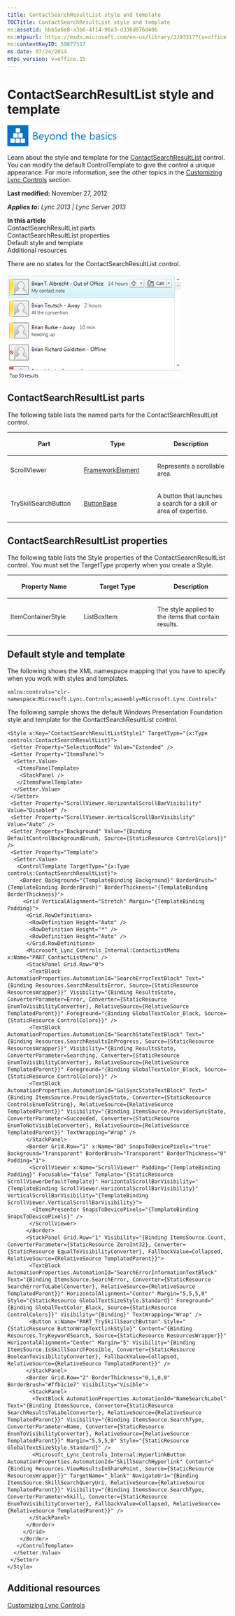```yaml
---
title: ContactSearchResultList style and template
TOCTitle: ContactSearchResultList style and template
ms:assetid: bbb5a6e8-a3b6-4f14-96a3-d336d876d40b
ms:mtpsurl: https://msdn.microsoft.com/en-us/library/JJ933177(v=office.15)
ms:contentKeyID: 50877317
ms.date: 07/24/2014
mtps_version: v=office.15
---
```


# ContactSearchResultList style and template

![Beyond the basics topic](images/JJ937254.mod_icon_beyondbasics_long(Office.15).png "Beyond the basics topic")

Learn about the style and template for the [ContactSearchResultList](https://msdn.microsoft.com/en-us/library/hh379201\(v=office.15\)) control. You can modify the default ControlTemplate to give the control a unique appearance. For more information, see the other topics in the [Customizing Lync Controls](customizing-lync-controls.md) section.

**Last modified:** November 27, 2012

***Applies to:** Lync 2013 | Lync Server 2013*

**In this article**  
ContactSearchResultList parts  
ContactSearchResultList properties  
Default style and template  
Additional resources  

There are no states for the ContactSearchResultList control.

![ContactSearchResultList](images/JJ945538.ContactSearchResultList_RTW_bugfix(Office.15).png "ContactSearchResultList")

## ContactSearchResultList parts

The following table lists the named parts for the ContactSearchResultList control.

<table>
<colgroup>
<col style="width: 33%" />
<col style="width: 33%" />
<col style="width: 33%" />
</colgroup>
<thead>
<tr class="header">
<th><p>Part</p></th>
<th><p>Type</p></th>
<th><p>Description</p></th>
</tr>
</thead>
<tbody>
<tr class="odd">
<td><p>ScrollViewer</p></td>
<td><p><a href="http://msdn.microsoft.com/en-us/library/system.windows.frameworkelement.aspx">FrameworkElement</a></p></td>
<td><p>Represents a scrollable area.</p></td>
</tr>
<tr class="even">
<td><p>TrySkillSearchButton</p></td>
<td><p><a href="http://msdn.microsoft.com/en-us/library/system.windows.controls.primitives.buttonbase.aspx">ButtonBase</a></p></td>
<td><p>A button that launches a search for a skill or area of expertise.</p></td>
</tr>
</tbody>
</table>

## ContactSearchResultList properties

The following table lists the Style properties of the ContactSearchResultList control. You must set the TargetType property when you create a Style.

<table>
<colgroup>
<col style="width: 33%" />
<col style="width: 33%" />
<col style="width: 33%" />
</colgroup>
<thead>
<tr class="header">
<th><p>Property Name</p></th>
<th><p>Target Type</p></th>
<th><p>Description</p></th>
</tr>
</thead>
<tbody>
<tr class="odd">
<td><p>ItemContainerStyle</p></td>
<td><p>ListBoxItem</p></td>
<td><p>The style applied to the items that contain results.</p></td>
</tr>
</tbody>
</table>

## Default style and template

The following shows the XML namespace mapping that you have to specify when you work with styles and templates.

    xmlns:controls="clr-namespace:Microsoft.Lync.Controls;assembly=Microsoft.Lync.Controls"

The following sample shows the default Windows Presentation Foundation style and template for the ContactSearchResultList control.

    <Style x:Key="ContactSearchResultListStyle1" TargetType="{x:Type controls:ContactSearchResultList}">            
     <Setter Property="SelectionMode" Value="Extended" />           
     <Setter Property="ItemsPanel">
      <Setter.Value>
       <ItemsPanelTemplate>
        <StackPanel />
       </ItemsPanelTemplate>
      </Setter.Value>
     </Setter>
     <Setter Property="ScrollViewer.HorizontalScrollBarVisibility" Value="Disabled" />
     <Setter Property="ScrollViewer.VerticalScrollBarVisibility" Value="Auto" />
     <Setter Property="Background" Value="{Binding DefaultControlBackgroundBrush, Source={StaticResource ControlColors}}" />
     <Setter Property="Template">
      <Setter.Value>
       <ControlTemplate TargetType="{x:Type controls:ContactSearchResultList}">
        <Border Background="{TemplateBinding Background}" BorderBrush="{TemplateBinding BorderBrush}" BorderThickness="{TemplateBinding BorderThickness}">
         <Grid VerticalAlignment="Stretch" Margin="{TemplateBinding Padding}">
          <Grid.RowDefinitions>                                   
           <RowDefinition Height="Auto" />                                    
           <RowDefinition Height="*" />                                    
           <RowDefinition Height="Auto" />
          </Grid.RowDefinitions>
          <Microsoft_Lync_Controls_Internal:ContactListMenu x:Name="PART_ContactListMenu" />
          <StackPanel Grid.Row="0">                                    
           <TextBlock AutomationProperties.AutomationId="SearchErrorTextBlock" Text="{Binding Resources.SearchResultsError, Source={StaticResource ResourcesWrapper}}" Visibility="{Binding ResultsState, ConverterParameter=Error, Converter={StaticResource EnumToVisibilityConverter}, RelativeSource={RelativeSource TemplatedParent}}" Foreground="{Binding GlobalTextColor_Black, Source={StaticResource ControlColors}}" />                                    
           <TextBlock AutomationProperties.AutomationId="SearchStateTextBlock" Text="{Binding Resources.SearchResultsInProgress, Source={StaticResource ResourcesWrapper}}" Visibility="{Binding ResultsState, ConverterParameter=Searching, Converter={StaticResource EnumToVisibilityConverter}, RelativeSource={RelativeSource TemplatedParent}}" Foreground="{Binding GlobalTextColor_Black, Source={StaticResource ControlColors}}" />                                    
           <TextBlock AutomationProperties.AutomationId="GalSyncStateTextBlock" Text="{Binding ItemsSource.ProviderSyncState, Converter={StaticResource ControlsEnumToString}, RelativeSource={RelativeSource TemplatedParent}}" Visibility="{Binding ItemsSource.ProviderSyncState, ConverterParameter=Succeeded, Converter={StaticResource EnumToNotVisibleConverter}, RelativeSource={RelativeSource TemplatedParent}}" TextWrapping="Wrap" />
          </StackPanel>                                
          <Border Grid.Row="1" x:Name="Bd" SnapsToDevicePixels="true" Background="Transparent" BorderBrush="Transparent" BorderThickness="0" Padding="1">
           <ScrollViewer x:Name="ScrollViewer" Padding="{TemplateBinding Padding}" Focusable="false" Template="{StaticResource ScrollViewerDefaultTemplate}" HorizontalScrollBarVisibility="{TemplateBinding ScrollViewer.HorizontalScrollBarVisibility}" VerticalScrollBarVisibility="{TemplateBinding ScrollViewer.VerticalScrollBarVisibility}">
            <ItemsPresenter SnapsToDevicePixels="{TemplateBinding SnapsToDevicePixels}" />
           </ScrollViewer>
          </Border>                               
          <StackPanel Grid.Row="1" Visibility="{Binding ItemsSource.Count, ConverterParameter={StaticResource ZeroInt32}, Converter={StaticResource EqualToVisibilityConverter}, FallbackValue=Collapsed, RelativeSource={RelativeSource TemplatedParent}}">                                    
           <TextBlock AutomationProperties.AutomationId="SearchErrorInformationTextBlock" Text="{Binding ItemsSource.SearchError, Converter={StaticResource SearchErrorToLabelConverter}, RelativeSource={RelativeSource TemplatedParent}}" HorizontalAlignment="Center" Margin="5,5,5,0" Style="{StaticResource GlobalTextSizeStyle.Standard}" Foreground="{Binding GlobalTextColor_Black, Source={StaticResource ControlColors}}" Visibility="{Binding}" TextWrapping="Wrap" />                                    
           <Button x:Name="PART_TrySkillSearchButton" Style="{StaticResource ButtonWrapTextlinkStyle}" Content="{Binding Resources.TryKeywordSearch, Source={StaticResource ResourcesWrapper}}" HorizontalAlignment="Center" Margin="5" Visibility="{Binding ItemsSource.IsSkillSearchPossible, Converter={StaticResource BooleanToVisibilityConverter}, FallbackValue=Collapsed, RelativeSource={RelativeSource TemplatedParent}}" />
          </StackPanel>
          <Border Grid.Row="2" BorderThickness="0,1,0,0" BorderBrush="#ffb1c1e7" Visibility="Visible">
           <StackPanel>
            <TextBlock AutomationProperties.AutomationId="NameSearchLabel" Text="{Binding ItemsSource, Converter={StaticResource SearchResultsToLabelConverter}, RelativeSource={RelativeSource TemplatedParent}}" Visibility="{Binding ItemsSource.SearchType, ConverterParameter=Name, Converter={StaticResource EnumToVisibilityConverter}, RelativeSource={RelativeSource TemplatedParent}}" Margin="5,5,5,0" Style="{StaticResource GlobalTextSizeStyle.Standard}" />                                        
            <Microsoft_Lync_Controls_Internal:HyperlinkButton AutomationProperties.AutomationId="SkillSearchHyperlink" Content="{Binding Resources.ViewResultsInSharePoint, Source={StaticResource ResourcesWrapper}}" TargetName="_blank" NavigateUri="{Binding ItemsSource.SkillSearchQueryUri, RelativeSource={RelativeSource TemplatedParent}}" Visibility="{Binding ItemsSource.SearchType, ConverterParameter=Skill, Converter={StaticResource EnumToVisibilityConverter}, FallbackValue=Collapsed, RelativeSource={RelativeSource TemplatedParent}}" />
           </StackPanel>
          </Border>
         </Grid>
        </Border>
       </ControlTemplate>
      </Setter.Value>
     </Setter>
    </Style>

## Additional resources

[Customizing Lync Controls](customizing-lync-controls.md)

